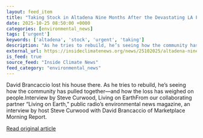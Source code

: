 ```yaml
---
layout: feed_item
title: "Taking Stock in Altadena Nine Months After the Devastating LA Fires"
date: 2025-10-25 08:50:00 +0000
categories: [environmental_news]
tags: ['urgent']
keywords: ['altadena', 'stock', 'urgent', 'taking']
description: "As he tries to rebuild, he’s seeing how the community has pulled together—and how the loss has weighed on people"
external_url: https://insideclimatenews.org/news/25102025/altadena-nine-months-after-la-fires/
is_feed: true
source_feed: "Inside Climate News"
feed_category: "environmental_news"
---
```


David Brancaccio lost his house there. As he tries to rebuild, he’s seeing how the community has pulled together—and how the loss has weighed on people.Interview by Steve Curwood, Living on EarthFrom our collaborating partner “Living on Earth,” public radio’s environmental news magazine, an interview by host Steve Curwood with David Brancaccio of Marketplace Morning Report.&nbsp;

[Read original article](https://insideclimatenews.org/news/25102025/altadena-nine-months-after-la-fires/)
